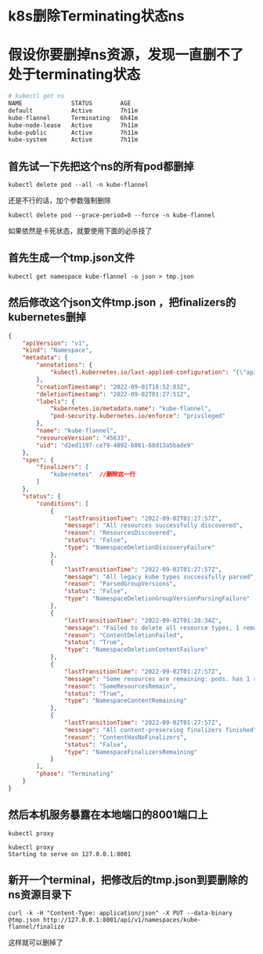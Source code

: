 

# k8s删除Terminating状态ns

# 假设你要删掉ns资源，发现一直删不了处于terminating状态

```bash
# kubectl get ns
NAME              STATUS        AGE
default           Active        7h11m
kube-flannel      Terminating   6h41m
kube-node-lease   Active        7h11m
kube-public       Active        7h11m
kube-system       Active        7h11m
```

## 首先试一下先把这个ns的所有pod都删掉

    kubectl delete pod --all -n kube-flannel

还是不行的话，加个参数强制删除

    kubectl delete pod --grace-period=0 --force -n kube-flannel

如果依然是卡死状态，就要使用下面的必杀技了

## 首先生成一个tmp.json文件

    kubectl get namespace kube-flannel -o json > tmp.json



## 然后修改这个json文件tmp.json ，把finalizers的kubernetes删掉

```json
{
    "apiVersion": "v1",
    "kind": "Namespace",
    "metadata": {
        "annotations": {
            "kubectl.kubernetes.io/last-applied-configuration": "{\"apiVersion\":\"v1\",\"kind\":\"Namespace\",\"metadata\":{\"annotations\":{},\"labels\":{\"pod-security.kubernetes.io/enforce\":\"privileged\"},\"name\":\"kube-flannel\"}}\n"
        },
        "creationTimestamp": "2022-09-01T18:52:03Z",
        "deletionTimestamp": "2022-09-02T01:27:51Z",
        "labels": {
            "kubernetes.io/metadata.name": "kube-flannel",
            "pod-security.kubernetes.io/enforce": "privileged"
        },
        "name": "kube-flannel",
        "resourceVersion": "45633",
        "uid": "d2ed1197-ce79-4892-b861-68d13a5bade9"
    },
    "spec": {
        "finalizers": [
            "kubernetes"  //删除这一行
        ]
    },
    "status": {
        "conditions": [
            {
                "lastTransitionTime": "2022-09-02T01:27:57Z",
                "message": "All resources successfully discovered",
                "reason": "ResourcesDiscovered",
                "status": "False",
                "type": "NamespaceDeletionDiscoveryFailure"
            },
            {
                "lastTransitionTime": "2022-09-02T01:27:57Z",
                "message": "All legacy kube types successfully parsed",
                "reason": "ParsedGroupVersions",
                "status": "False",
                "type": "NamespaceDeletionGroupVersionParsingFailure"
            },
            {
                "lastTransitionTime": "2022-09-02T01:28:34Z",
                "message": "Failed to delete all resource types, 1 remaining: unexpected items still remain in namespace: kube-flannel for gvr: /v1, Resource=pods",
                "reason": "ContentDeletionFailed",
                "status": "True",
                "type": "NamespaceDeletionContentFailure"
            },
            {
                "lastTransitionTime": "2022-09-02T01:27:57Z",
                "message": "Some resources are remaining: pods. has 1 resource instances",
                "reason": "SomeResourcesRemain",
                "status": "True",
                "type": "NamespaceContentRemaining"
            },
            {
                "lastTransitionTime": "2022-09-02T01:27:57Z",
                "message": "All content-preserving finalizers finished",
                "reason": "ContentHasNoFinalizers",
                "status": "False",
                "type": "NamespaceFinalizersRemaining"
            }
        ],
        "phase": "Terminating"
    }
}
```



## 然后本机服务暴露在本地端口的8001端口上

    kubectl proxy

    kubectl proxy
    Starting to serve on 127.0.0.1:8001

## 新开一个terminal，把修改后的tmp.json到要删除的ns资源目录下

    curl -k -H "Content-Type: application/json" -X PUT --data-binary @tmp.json http://127.0.0.1:8001/api/v1/namespaces/kube-flannel/finalize

这样就可以删掉了
